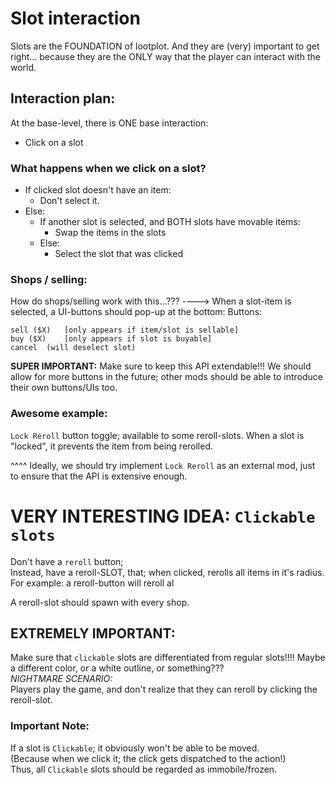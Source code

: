 

# Slot interaction
Slots are the FOUNDATION of lootplot.
And they are (very) important to get right... 
because they are the ONLY way that the player can interact with the world.


## Interaction plan:
At the base-level, there is ONE base interaction:
- Click on a slot

### What happens when we click on a slot?
- If clicked slot doesn't have an item: 
    - Don't select it.
- Else:
    - If another slot is selected, and BOTH slots have movable items:
        - Swap the items in the slots
    - Else: 
        - Select the slot that was clicked



### Shops / selling:
How do shops/selling work with this...???
---->
When a slot-item is selected, a UI-buttons should pop-up at the bottom:
Buttons:
```
sell ($X)   [only appears if item/slot is sellable]
buy ($X)    [only appears if slot is buyable]
cancel  (will deselect slot)
```
**SUPER IMPORTANT:**
Make sure to keep this API extendable!!!
We should allow for more buttons in the future;
other mods should be able to introduce their own buttons/UIs too.

### Awesome example:
`Lock Reroll` button toggle; available to some reroll-slots.
When a slot is "locked", it prevents the item from being rerolled.

^^^^ Ideally, we should try implement `Lock Reroll` as an external mod,
just to ensure that the API is extensive enough.





# VERY INTERESTING IDEA: `Clickable slots`
Don't have a `reroll` button;  
Instead, have a reroll-SLOT, that; when clicked,
rerolls all items in it's radius.   
For example: a reroll-button will reroll al

A reroll-slot should spawn with every shop.

## EXTREMELY IMPORTANT:
Make sure that `clickable` slots are differentiated from regular slots!!!!
Maybe a different color, or a white outline, or something???  
*NIGHTMARE SCENARIO:*  
Players play the game, and don't realize that they can reroll 
by clicking the reroll-slot.

### Important Note:
If a slot is `Clickable`; it obviously won't be able to be moved.  
(Because when we click it; the click gets dispatched to the action!)  
Thus, all `Clickable` slots should be regarded as immobile/frozen.

